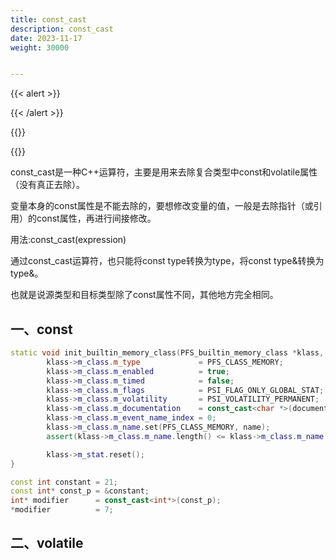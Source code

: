 ```yaml
---
title: const_cast
description: const_cast
date: 2023-11-17
weight: 30000


---
```


<style>
th, td {
  border: 1px solid rgb(190, 190, 190);
}
</style>
{{< alert >}}



{{< /alert >}}


{{<alert>}}


{{</alert>}}

const_cast是一种C++运算符，主要是用来去除复合类型中const和volatile属性（没有真正去除）。

变量本身的const属性是不能去除的，要想修改变量的值，一般是去除指针（或引用）的const属性，再进行间接修改。

用法:const_cast<type>(expression)

通过const_cast运算符，也只能将const type转换为type，将const type&转换为type&。

也就是说源类型和目标类型除了const属性不同，其他地方完全相同。




## 一、const

```c++
static void init_builtin_memory_class(PFS_builtin_memory_class *klass, const char *name, const char *documentation) {
        klass->m_class.m_type             = PFS_CLASS_MEMORY;
        klass->m_class.m_enabled          = true;
        klass->m_class.m_timed            = false;
        klass->m_class.m_flags            = PSI_FLAG_ONLY_GLOBAL_STAT;
        klass->m_class.m_volatility       = PSI_VOLATILITY_PERMANENT;
        klass->m_class.m_documentation    = const_cast<char *>(documentation);
        klass->m_class.m_event_name_index = 0;
        klass->m_class.m_name.set(PFS_CLASS_MEMORY, name);
        assert(klass->m_class.m_name.length() <= klass->m_class.m_name.max_length);

        klass->m_stat.reset();
}
```


```c++
const int constant = 21;
const int* const_p = &constant;
int* modifier      = const_cast<int*>(const_p);
*modifier          = 7;
```



## 二、volatile




